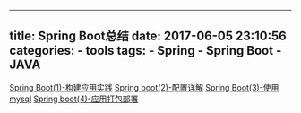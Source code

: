 
---
title: Spring Boot总结
date: 2017-06-05 23:10:56
categories:
    - tools
tags:
    - Spring
    - Spring Boot
    - JAVA
---

[Spring Boot(1)-构建应用实践](http://blog.csdn.net/hguisu/article/details/50956370)
[Spring boot(2)-配置详解](http://blog.csdn.net/hguisu/article/details/51006252)
[Spring Boot(3)-使用mysql](http://blog.csdn.net/hguisu/article/details/50977180)
[Spring boot(4)-应用打包部署](http://blog.csdn.net/hguisu/article/details/51072683)